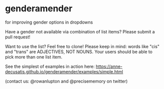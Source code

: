 # genderamender
for improving gender options in dropdowns

Have a gender not available via combination of list items? Please submit a pull request!

Want to use the list? Feel free to clone! 
Please keep in mind: words like "cis" and "trans" are ADJECTIVES, NOT NOUNS.
Your users should be able to pick more than one list item. 

See the simplest of examples in action here: https://anne-decusatis.github.io/genderamender/examples/simple.html

(contact us: @rowanlupton and @precisememory on twitter)